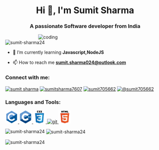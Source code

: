 <h1 align="center">Hi 👋, I'm Sumit Sharma</h1>
<h3 align="center">A passionate Software developer from India</h3>
<img  align="right" alt="coding" width="400" src="https://media1.giphy.com/media/SWoSkN6DxTszqIKEqv/giphy.gif?cid=ecf05e47dd5x8vcaxfdvajgl73ha6i8dgavhynfom4fh9nlp&ep=v1_gifs_related&rid=giphy.gif&ct=g" />

<p align="left"> <img src="https://komarev.com/ghpvc/?username=sumit-sharma24&label=Profile%20views&color=0e75b6&style=flat" alt="sumit-sharma24" /> </p>

- 🌱 I’m currently learning **Javascript,NodeJS**

- 📫 How to reach me **sumit.sharma024@outlook.com**

<h3 align="left">Connect with me:</h3>
<p align="left">
<a href="https://linkedin.com/in/sumit-sharma-a21100217" target="blank"><img align="center" src="https://raw.githubusercontent.com/rahuldkjain/github-profile-readme-generator/master/src/images/icons/Social/linked-in-alt.svg" alt="sumit sharma" height="30" width="40" /></a>
<a href="https://instagram.com/sumitsharma7607" target="blank"><img align="center" src="https://raw.githubusercontent.com/rahuldkjain/github-profile-readme-generator/master/src/images/icons/Social/instagram.svg" alt="sumitsharma7607" height="30" width="40" /></a>
<a href="https://www.codechef.com/users/sumit705662" target="blank"><img align="center" src="https://cdn.jsdelivr.net/npm/simple-icons@3.1.0/icons/codechef.svg" alt="sumit705662" height="30" width="40" /></a>
<a href="https://www.hackerrank.com/sumit705662" target="blank"><img align="center" src="https://raw.githubusercontent.com/rahuldkjain/github-profile-readme-generator/master/src/images/icons/Social/hackerrank.svg" alt="@sumit705662" height="30" width="40" /></a>
</p>

<h3 align="left">Languages and Tools:</h3>
<p align="left"> <a href="https://www.cprogramming.com/" target="_blank" rel="noreferrer"> <img src="https://raw.githubusercontent.com/devicons/devicon/master/icons/c/c-original.svg" alt="c" width="40" height="40"/> </a> <a href="https://www.w3schools.com/cpp/" target="_blank" rel="noreferrer"> <img src="https://raw.githubusercontent.com/devicons/devicon/master/icons/cplusplus/cplusplus-original.svg" alt="cplusplus" width="40" height="40"/> </a> <a href="https://www.w3schools.com/css/" target="_blank" rel="noreferrer"> <img src="https://raw.githubusercontent.com/devicons/devicon/master/icons/css3/css3-original-wordmark.svg" alt="css3" width="40" height="40"/> </a> <a href="https://git-scm.com/" target="_blank" rel="noreferrer"> <img src="https://www.vectorlogo.zone/logos/git-scm/git-scm-icon.svg" alt="git" width="40" height="40"/> </a> <a href="https://www.w3.org/html/" target="_blank" rel="noreferrer"> <img src="https://raw.githubusercontent.com/devicons/devicon/master/icons/html5/html5-original-wordmark.svg" alt="html5" width="40" height="40"/> </a> </p>

<p><img align="left" src="https://github-readme-stats.vercel.app/api/top-langs?username=sumit-sharma24&show_icons=true&locale=en&layout=compact" alt="sumit-sharma24" /></p>

<p>&nbsp;<img align="center" src="https://github-readme-stats.vercel.app/api?username=sumit-sharma24&show_icons=true&locale=en" alt="sumit-sharma24" /></p>

<p><img align="center" src="https://github-readme-streak-stats.herokuapp.com/?user=sumit-sharma24&" alt="sumit-sharma24" /></p>
